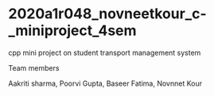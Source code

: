 # 2020a1r048_novneetkour_c-_miniproject_4sem
cpp mini project on student transport management system

Team members

Aakriti sharma,
Poorvi Gupta,
Baseer Fatima,
Novnnet Kour
